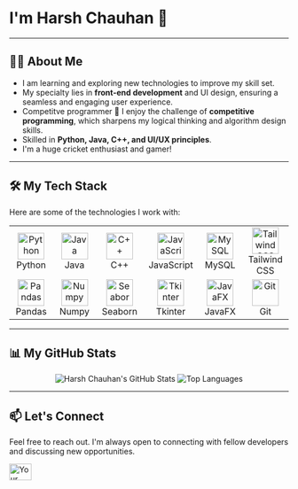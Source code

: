 #  I'm Harsh Chauhan 👋

---

## 👨‍💻 About Me

* I am learning and exploring new technologies to improve my skill set.
* My specialty lies in **front-end development** and UI design, ensuring a seamless and engaging user experience.
* Competitve programmer 🧠 I enjoy the challenge of **competitive programming**, which sharpens my logical thinking and algorithm design skills.
* Skilled in  **Python, Java, C++, and UI/UX principles**.
* I'm a huge cricket enthusiast and gamer!

---

## 🛠️ My Tech Stack

Here are some of the technologies I work with:

<table>
  <tr>
    <td align="center" width="96">
      <img src="https://skillicons.dev/icons?i=python" width="48" height="48" alt="Python" />
      <br>Python
    </td>
    <td align="center" width="96">
      <img src="https://skillicons.dev/icons?i=java" width="48" height="48" alt="Java" />
      <br>Java
    </td>
    <td align="center" width="96">
      <img src="https://skillicons.dev/icons?i=cpp" width="48" height="48" alt="C++" />
      <br>C++
    </td>
    <td align="center" width="96">
      <img src="https://skillicons.dev/icons?i=javascript" width="48" height="48" alt="JavaScript" />
      <br>JavaScript
    </td>
     <td align="center" width="96">
      <img src="https://skillicons.dev/icons?i=mysql" width="48" height="48" alt="MySQL" />
      <br>MySQL
    </td>
    <td align="center" width="96">
      <img src="https://skillicons.dev/icons?i=tailwind" width="48" height="48" alt="Tailwind CSS" />
      <br>Tailwind CSS
    </td>
  </tr>
  <tr>
    <td align="center" width="96">
      <img src="https://skillicons.dev/icons?i=pandas" width="48" height="48" alt="Pandas" />
      <br>Pandas
    </td>
    <td align="center" width="96">
      <img src="https://skillicons.dev/icons?i=numpy" width="48" height="48" alt="Numpy" />
      <br>Numpy
    </td>
    <td align="center" width="96">
      <img src="https://seaborn.pydata.org/_static/logo-wide-lightbg.svg" height="48" alt="Seaborn" />
      <br>Seaborn
    </td>
    <td align="center" width="96">
      <img src="https://upload.wikimedia.org/wikipedia/commons/2/21/Tkinter-logo.svg" width="48" height="48" alt="Tkinter" />
      <br>Tkinter
    </td>
    <td align="center" width="96">
      <img src="https://www.svgrepo.com/show/353940/javafx.svg" width="48" height="48" alt="JavaFX" />
      <br>JavaFX
    </td>
     <td align="center" width="96">
      <img src="https://skillicons.dev/icons?i=git" width="48" height="48" alt="Git" />
      <br>Git
    </td>
  </tr>
</table>

---

## 📊 My GitHub Stats

<p align="center">
  <img src="https://github-readme-stats.vercel.app/api?username=HarshChauhanz&show_icons=true&theme=radical&rank_icon=github" alt="Harsh Chauhan's GitHub Stats" />
  <img src="https://github-readme-stats.vercel.app/api/top-langs/?username=HarshChauhanz&layout=compact&theme=radical" alt="Top Languages" />
</p>

---

## 📫 Let's Connect

Feel free to reach out. I'm always open to connecting with fellow developers and discussing new opportunities.

<p align="left">
<a href="https://linkedin.com/in/harsh-chauhan-823414322" target="blank"><img align="center" src="https://raw.githubusercontent.com/rahuldkjain/github-profile-readme-generator/master/src/images/icons/Social/linked-in-alt.svg" alt="Your LinkedIn Profile" height="30" width="40" /></a>
</p>
